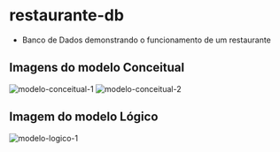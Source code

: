 # restaurante-db
- Banco de Dados demonstrando o funcionamento de um restaurante

## Imagens do modelo Conceitual
![modelo-conceitual-1](https://github.com/user-attachments/assets/09372c89-4c57-43c0-90d7-95e279de0824)
![modelo-conceitual-2](https://github.com/user-attachments/assets/e6d3ec92-d130-4015-b323-87f08603f2a6)

## Imagem do modelo Lógico
![modelo-logico-1](https://github.com/user-attachments/assets/f68bf5ff-811a-432a-95f6-8e6838317f9a)
